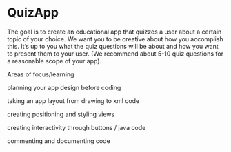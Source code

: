 # QuizApp

The goal is to create an educational app that quizzes a user about a certain topic of your choice.
We want you to be creative about how you accomplish this.
It’s up to you what the quiz questions will be about and how you want to present them to your user.
(We recommend about 5-10 quiz questions for a reasonable scope of your app).

Areas of focus/learning

planning your app design before coding

taking an app layout from drawing to xml code

creating positioning and styling views

creating interactivity through buttons / java code

commenting and documenting code
